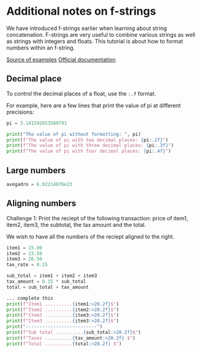 # Additional notes on f-strings

We have introduced f-strings earlier when learning about string concatenation. F-strings are very useful to combine various strings as well as strings with integers and floats.
This tutorial is about how to format numbers within an f-string. 

[Source of examples](https://cissandbox.bentley.edu/sandbox/wp-content/uploads/2022-02-10-Documentation-on-f-strings-Updated.pdf)
[Official documentation](https://docs.python.org/3/tutorial/inputoutput.html)

## Decimal place
To control the decimal places of a float, use the `:.f` format. 

For example, here are a few lines that print the value of pi at different precisions:


```python
pi = 3.141592653589793

print("The value of pi without formatting: ", pi)  
print(f"The value of pi with two decimal places: {pi:.2f}")
print(f"The value of pi with three decimal places: {pi:.3f}")
print(f"The value of pi with four decimal places: {pi:.4f}")
```

## Large numbers
```python
avogadro = 6.02214076e23


```

## Aligning numbers 

Challenge 1: Print the reciept of the following transaction: price of item1, item2, item3, the subtotal, the tax amount and the total.

We wish to have all the numbers of the reciept aligned to the right. 

```python
item1 = 15.00
item2 = 23.50
item3 = 26.50
tax_rate = 0.15

sub_total = item1 + item2 + item3
tax_amount = 0.15 * sub_total
total = sub_total + tax_amount

... complete this
print(f"Item1 ..........{item1:>20.2f}$")
print(f"Item2 ..........{item2:>20.2f}$")
print(f"Item3 ..........{item3:>20.2f}$")
print(f"Item3 ..........{item3:>20.2f}$")
print("--------------------------")
print(f"Sub total ..........{sub_total:>20.2f}$")
print(f"Taxes ..........{tax_amount:>20.2f} $")
print(f"Total ..........{total:>20.2f} $")

```

